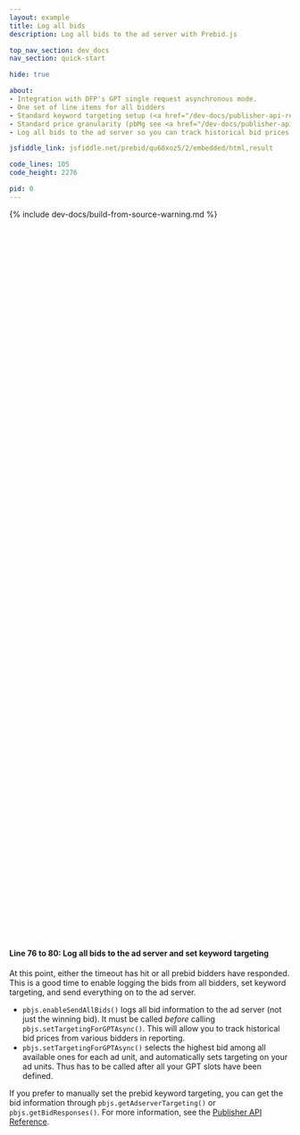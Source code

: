 ```yaml
---
layout: example
title: Log all bids
description: Log all bids to the ad server with Prebid.js

top_nav_section: dev_docs
nav_section: quick-start

hide: true

about:
- Integration with DFP's GPT single request asynchronous mode.
- One set of line items for all bidders
- Standard keyword targeting setup (<a href="/dev-docs/publisher-api-reference.html#bidderSettingsDefault">reference</a>).
- Standard price granularity (pbMg see <a href="/dev-docs/publisher-api-reference.html#bidResponse">reference here</a>).
- Log all bids to the ad server so you can track historical bid prices from various bidders in reporting.

jsfiddle_link: jsfiddle.net/prebid/qu68xoz5/2/embedded/html,result

code_lines: 105
code_height: 2276

pid: 0
---
```


{% include dev-docs/build-from-source-warning.md %}

<br />
<br />
<br />
<br />
<br />
<br />
<br />
<br />
<br />
<br />
<br />
<br />
<br />
<br />
<br />
<br />
<br />
<br />
<br />
<br />
<br />
<br />
<br />
<br />
<br />
<br />
<br />
<br />
<br />
<br />
<br />
<br />
<br />
<br />
<br />
<br />
<br />
<br />
<br />
<br />
<br />
<br />
<br />
<br />
<br />
<br />
<br />
<br />
<br />
<br />
<br />
<br />
<br />
<br />
<br />
<br />
<br />
<br />
<br />
<br />
<br />
<br />
<br />
<br />
<br />
<br />
<br />
<br />
<br />
<br />
<br />
<br />
<br />
<br />
<br />

<div markdown="1">

#### Line 76 to 80: Log all bids to the ad server and set keyword targeting

At this point, either the timeout has hit or all prebid bidders have responded. This is a good time to enable logging the bids from all bidders, set keyword targeting, and send everything on to the ad server.

+ `pbjs.enableSendAllBids()` logs all bid information to the ad server (not just the winning bid).  It must be called *before* calling `pbjs.setTargetingForGPTAsync()`.  This will allow you to track historical bid prices from various bidders in reporting.
+ `pbjs.setTargetingForGPTAsync()` selects the highest bid among all available ones for each ad unit, and automatically sets targeting on your ad units. Thus has to be called after all your GPT slots have been defined.

If you prefer to manually set the prebid keyword targeting, you can get the bid information through `pbjs.getAdserverTargeting()` or `pbjs.getBidResponses()`.  For more information, see the [Publisher API Reference](/dev-docs/publisher-api-reference.html).

</div>
